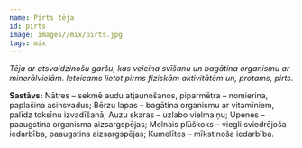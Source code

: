```yaml
---
name: Pirts tēja
id: pirts
image: images//mix/pirts.jpg
tags: mix
---
```

*Tēja ar atsvaidzinošu garšu, kas veicina svīšanu un bagātina organismu ar minerālvielām. Ieteicams lietot pirms fiziskām aktivitātēm un, protams, pirts.*

**Sastāvs:**
Nātres – sekmē audu atjaunošanos, 
piparmētra – nomierina, paplašina asinsvadus;
Bērzu lapas – bagātina organismu ar vitamīniem, palīdz toksīnu izvadīšanā;
Auzu skaras – uzlabo vielmaiņu;
Upenes – paaugstina organisma aizsargspējas;
Melnais plūškoks – viegli sviedrējoša iedarbība, paaugstina aizsargspējas;
Kumelītes – mīkstinoša iedarbība.